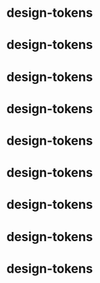# design-tokens
# design-tokens
# design-tokens
# design-tokens
# design-tokens
# design-tokens
# design-tokens
# design-tokens
# design-tokens
